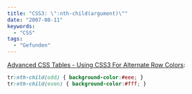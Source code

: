 ```yaml
---
title: "CSS3: \":nth-child(argument)\""
date: "2007-08-11"
keywords:
  - "CSS"
tags:
  - "Gefunden"
---
```


[Advanced CSS Tables - Using CSS3 For Alternate Row Colors](http://www.bludice.com/advanced-css-tables-using-css3-for-alternate-row-colors/):

```css
tr:nth-child(odd) { background-color:#eee; }
tr:nth-child(even) { background-color:#fff; }
```


